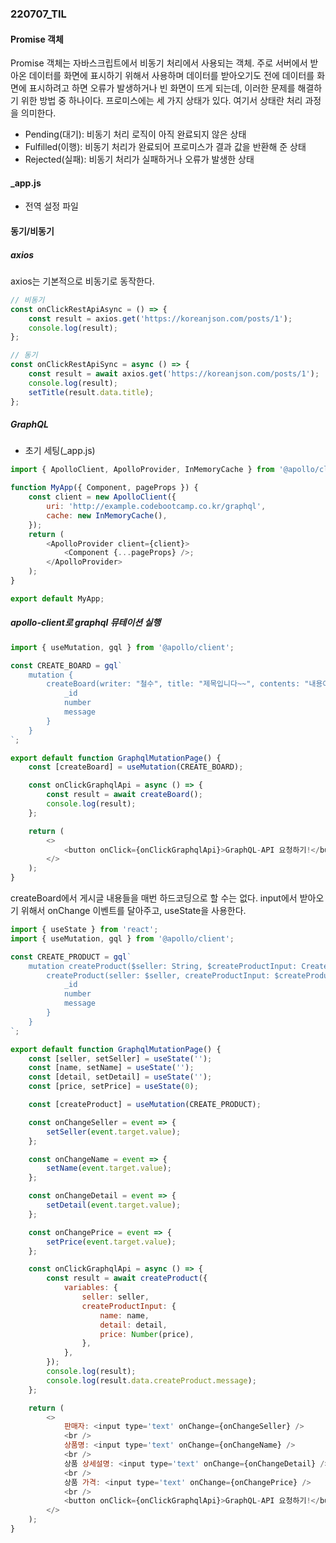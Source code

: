 ### 220707_TIL

#### Promise 객체

Promise 객체는 자바스크립트에서 비동기 처리에서 사용되는 객체. 주로 서버에서 받아온 데이터를 화면에 표시하기 위해서 사용하며 데이터를 받아오기도 전에 데이터를 화면에 표시하려고 하면 오류가 발생하거나 빈 화면이 뜨게 되는데, 이러한 문제를 해결하기 위한 방법 중 하나이다.
프로미스에는 세 가지 상태가 있다. 여기서 상태란 처리 과정을 의미한다.

- Pending(대기): 비동기 처리 로직이 아직 완료되지 않은 상태
- Fulfilled(이행): 비동기 처리가 완료되어 프로미스가 결과 값을 반환해 준 상태
- Rejected(실패): 비동기 처리가 실패하거나 오류가 발생한 상태

#### \_app.js

- 전역 설정 파일

#### 동기/비동기

##### axios

axios는 기본적으로 비동기로 동작한다.

```javascript
// 비동기
const onClickRestApiAsync = () => {
	const result = axios.get('https://koreanjson.com/posts/1');
	console.log(result);
};

// 동기
const onClickRestApiSync = async () => {
	const result = await axios.get('https://koreanjson.com/posts/1');
	console.log(result);
	setTitle(result.data.title);
};
```

##### GraphQL

- 초기 세팅(\_app.js)

```javascript
import { ApolloClient, ApolloProvider, InMemoryCache } from '@apollo/client';

function MyApp({ Component, pageProps }) {
	const client = new ApolloClient({
		uri: 'http://example.codebootcamp.co.kr/graphql',
		cache: new InMemoryCache(),
	});
	return (
		<ApolloProvider client={client}>
			<Component {...pageProps} />;
		</ApolloProvider>
	);
}

export default MyApp;
```

##### apollo-client로 graphql 뮤테이션 실행

```javascript
import { useMutation, gql } from '@apollo/client';

const CREATE_BOARD = gql`
	mutation {
		createBoard(writer: "철수", title: "제목입니다~~", contents: "내용이에요!!!") {
			_id
			number
			message
		}
	}
`;

export default function GraphqlMutationPage() {
	const [createBoard] = useMutation(CREATE_BOARD);

	const onClickGraphqlApi = async () => {
		const result = await createBoard();
		console.log(result);
	};

	return (
		<>
			<button onClick={onClickGraphqlApi}>GraphQL-API 요청하기!</button>;
		</>
	);
}
```

createBoard에서 게시글 내용들을 매번 하드코딩으로 할 수는 없다. input에서 받아오기 위해서 onChange 이벤트를 달아주고, useState을 사용한다.

```javascript
import { useState } from 'react';
import { useMutation, gql } from '@apollo/client';

const CREATE_PRODUCT = gql`
	mutation createProduct($seller: String, $createProductInput: CreateProductInput!) {
		createProduct(seller: $seller, createProductInput: $createProductInput) {
			_id
			number
			message
		}
	}
`;

export default function GraphqlMutationPage() {
	const [seller, setSeller] = useState('');
	const [name, setName] = useState('');
	const [detail, setDetail] = useState('');
	const [price, setPrice] = useState(0);

	const [createProduct] = useMutation(CREATE_PRODUCT);

	const onChangeSeller = event => {
		setSeller(event.target.value);
	};

	const onChangeName = event => {
		setName(event.target.value);
	};

	const onChangeDetail = event => {
		setDetail(event.target.value);
	};

	const onChangePrice = event => {
		setPrice(event.target.value);
	};

	const onClickGraphqlApi = async () => {
		const result = await createProduct({
			variables: {
				seller: seller,
				createProductInput: {
					name: name,
					detail: detail,
					price: Number(price),
				},
			},
		});
		console.log(result);
		console.log(result.data.createProduct.message);
	};

	return (
		<>
			판매자: <input type='text' onChange={onChangeSeller} />
			<br />
			상품명: <input type='text' onChange={onChangeName} />
			<br />
			상품 상세설명: <input type='text' onChange={onChangeDetail} />
			<br />
			상품 가격: <input type='text' onChange={onChangePrice} />
			<br />
			<button onClick={onClickGraphqlApi}>GraphQL-API 요청하기!</button>
		</>
	);
}
```
